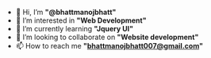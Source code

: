 - 👋 Hi, I’m <b>"@bhattmanojbhatt"</b>
- 👀 I’m interested in <b>"Web Development"</b>
- 🌱 I’m currently learning <b>"Jquery UI"</b>
- 💞️ I’m looking to collaborate on <b>"Website development"</b>
- 📫 How to reach me <b>"bhattmanojbhatt007@gmail.com"</b>

<!---
bhattmanojbhatt/bhattmanojbhatt is a ✨ special ✨ repository because its `README.md` (this file) appears on your GitHub profile.
You can click the Preview link to take a look at your changes.
--->
